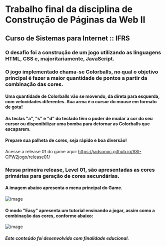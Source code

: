 # Trabalho final da disciplina de Construção de Páginas da Web II 
## Curso de Sistemas para Internet :: IFRS

### O desafio foi a construção de um jogo utilizando as linguagens HTML, CSS e, majoritariamente, JavaScript.

### O jogo implementado chama-se Colorballs, no qual o objetivo principal é fazer a maior quantidade de pontos a partir da combinação das cores. 

#### Uma quantidade de Colorballs vão se movendo, da direta para esquerda, com velocidades diferentes. Sua arma é o cursor do mouse em formato de gota!
#### As teclas "a", "s" e "d" do teclado têm o poder de mudar a cor do seu cursor ou disponibilizar uma bomba para detornar as Colorballs que escaparem.
#### Prepare sua palheta de cores, seja rápido e boa diversão!

Acesse a release 01 do game aqui: https://jadsonoc.github.io/SSI-CPW2jogo/release01/

### Nessa primeira release, Level 01, são apresentadas as cores primárias para geração de cores secundárias.

#### A imagem abaixo apresenta o menu principal do Game.
![image](https://user-images.githubusercontent.com/104212128/206930538-921702e8-8587-4552-b858-e97d2cf673a6.png)

#### O modo "Easy" apresenta um tutorial ensinando a jogar, assim como a combinação das cores, conforme abaixo:
![image](https://user-images.githubusercontent.com/104212128/206930729-a0133db4-a039-454e-b1f5-38c1a0756ab2.png)

##### Este conteúdo foi desenvolvido com finalidade educional.
